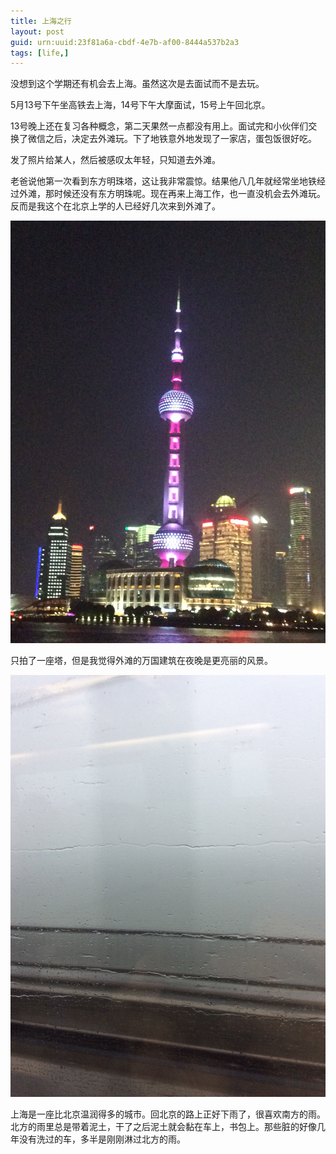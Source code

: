 ```yaml
---
title: 上海之行
layout: post
guid: urn:uuid:23f81a6a-cbdf-4e7b-af00-8444a537b2a3
tags: [life,]
---
```


没想到这个学期还有机会去上海。虽然这次是去面试而不是去玩。
<!--more-->
5月13号下午坐高铁去上海，14号下午大摩面试，15号上午回北京。

13号晚上还在复习各种概念，第二天果然一点都没有用上。面试完和小伙伴们交换了微信之后，决定去外滩玩。下了地铁意外地发现了一家店，蛋包饭很好吃。

发了照片给某人，然后被感叹太年轻，只知道去外滩。

老爸说他第一次看到东方明珠塔，这让我非常震惊。结果他八几年就经常坐地铁经过外滩，那时候还没有东方明珠呢。现在再来上海工作，也一直没机会去外滩玩。反而是我这个在北京上学的人已经好几次来到外滩了。
 

![](/media/files/2015/05/19/the-oriental-pearl-TV-tower.jpg)  

只拍了一座塔，但是我觉得外滩的万国建筑在夜晚是更亮丽的风景。

![](/media/files/2015/05/19/on-the-way.jpg)

上海是一座比北京温润得多的城市。回北京的路上正好下雨了，很喜欢南方的雨。北方的雨里总是带着泥土，干了之后泥土就会黏在车上，书包上。那些脏的好像几年没有洗过的车，多半是刚刚淋过北方的雨。

